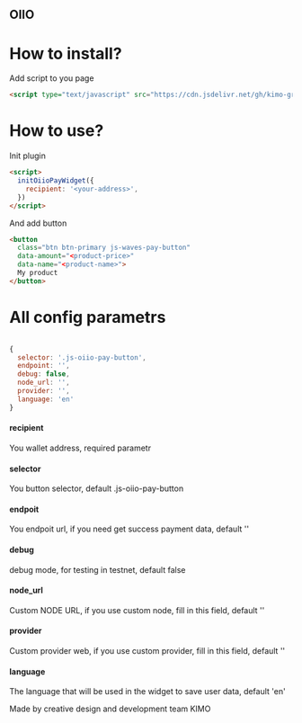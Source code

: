 ## OIIO

# How to install?

Add script to you page
```html
<script type="text/javascript" src="https://cdn.jsdelivr.net/gh/kimo-group/oiio/oiio.js"></script>
```

# How to use?

Init plugin
```html
<script>
  initOiioPayWidget({
    recipient: '<your-address>',
  })
</script>
```

And add button

```html
<button
  class="btn btn-primary js-waves-pay-button"
  data-amount="<product-price>"
  data-name="<product-name>">
  My product
</button>
```

# All config parametrs

```js

{
  selector: '.js-oiio-pay-button',
  endpoint: '',
  debug: false,
  node_url: '',
  provider: '',
  language: 'en'
}

```

#### recipient
You wallet address, required parametr

#### selector
You button selector, default .js-oiio-pay-button

#### endpoit
You endpoit url, if you need get success payment data, default ''

#### debug
debug mode, for testing in testnet, default false

#### node_url
Custom NODE URL, if you use custom node, fill in this field, default ''

#### provider
Custom provider web, if you use custom provider, fill in this field, default ''

#### language
The language that will be used in the widget to save user data, default 'en'

Made by creative design and development team KIMO

